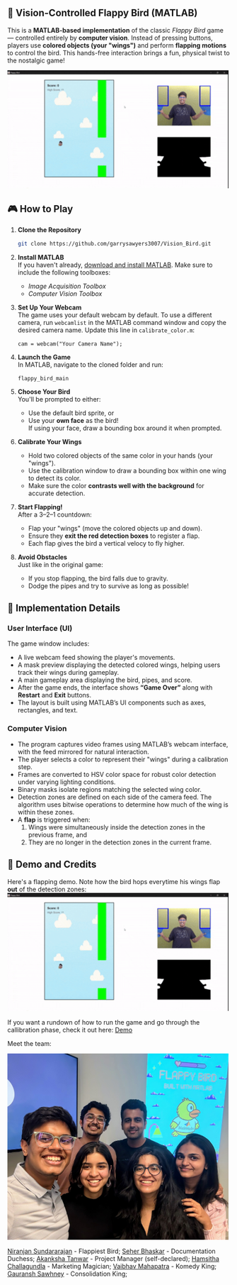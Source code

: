 ## 🐤 Vision-Controlled Flappy Bird (MATLAB)

This is a **MATLAB-based implementation** of the classic *Flappy Bird* game — controlled entirely by **computer vision**. Instead of pressing buttons, players use **colored objects (your "wings")** and perform **flapping motions** to control the bird. This hands-free interaction brings a fun, physical twist to the nostalgic game!


<img src="images/demo.gif" alt="Flap Demo" width="500"/>

## 🎮 How to Play

1. **Clone the Repository**
   ```bash
   git clone https://github.com/garrysawyers3007/Vision_Bird.git
   ```
2. **Install MATLAB**  
   If you haven't already, [download and install MATLAB](https://www.mathworks.com/help/install/ug/install-products-with-internet-connection.html).  Make sure to include the following toolboxes:
   - *Image Acquisition Toolbox*
   - *Computer Vision Toolbox*

3. **Set Up Your Webcam**  
   The game uses your default webcam by default. To use a different camera, run `webcamlist` in the MATLAB command window and copy the desired camera name. Update this line in `calibrate_color.m`:
     ```
     cam = webcam("Your Camera Name");
     ```

4. **Launch the Game**  
   In MATLAB, navigate to the cloned folder and run:
   ```
   flappy_bird_main
   ```

5. **Choose Your Bird**  
   You'll be prompted to either:
   - Use the default bird sprite, or  
   - Use your **own face** as the bird!  
   If using your face, draw a bounding box around it when prompted.

6. **Calibrate Your Wings**  
   - Hold two colored objects of the same color in your hands (your "wings").
   - Use the calibration window to draw a bounding box within one wing to detect its color.
   - Make sure the color **contrasts well with the background** for accurate detection.

7. **Start Flapping!**  
   After a 3–2–1 countdown:
   - Flap your "wings" (move the colored objects up and down).
   - Ensure they **exit the red detection boxes** to register a flap.
   - Each flap gives the bird a vertical velocy to fly higher.

8. **Avoid Obstacles**  
   Just like in the original game:
   - If you stop flapping, the bird falls due to gravity.
   - Dodge the pipes and try to survive as long as possible!


## 🔧 Implementation Details

### User Interface (UI)  
The game window includes:  
- A live webcam feed showing the player's movements.  
- A mask preview displaying the detected colored wings, helping users track their wings during gameplay.  
- A main gameplay area displaying the bird, pipes, and score.  
- After the game ends, the interface shows **“Game Over”** along with **Restart** and **Exit** buttons.  
- The layout is built using MATLAB’s UI components such as axes, rectangles, and text.

### Computer Vision  
- The program captures video frames using MATLAB’s webcam interface, with the feed mirrored for natural interaction.  
- The player selects a color to represent their "wings" during a calibration step.  
- Frames are converted to HSV color space for robust color detection under varying lighting conditions.  
- Binary masks isolate regions matching the selected wing color.  
- Detection zones are defined on each side of the camera feed. The algorithm uses bitwise operations to determine how much of the wing is within these zones.  
- A **flap** is triggered when:  
  1. Wings were simultaneously inside the detection zones in the previous frame, and  
  2. They are no longer in the detection zones in the current frame.

## 🎥 Demo and Credits
Here's a flapping demo. Note how the bird hops everytime his wings flap **out** of the detection zones:
<img src="images/demo.gif" alt="Flap Demo" width="500"/>

If you want a rundown of how to run the game and go through the callibration phase, check it out here: [Demo](https://drive.google.com/file/d/1Mr8nJcGTsq-wVExSaDvRlMApsTDyj2di/view?usp=drivesdk)

Meet the team:


<img src="images/goat.jpg" alt="Team picture" width="500"/>


<!--![https://drive.google.com/file/d/1MieWhRTgMQzdkcGof7AXjNfAClHeTKi6/view?usp=drivesdk](images/goat.jpg)-->
[Niranjan Sundararajan](https://www.linkedin.com/in/sundararajann) - Flappiest Bird; [Seher Bhaskar](https://www.linkedin.com/in/seher-bhaskar) - Documentation Duchess; [Akanksha Tanwar](https://www.linkedin.com/in/akankshatanwar17) - Project Manager (self-declared); [Hamsitha Challagundla](https://www.linkedin.com/in/hamsithachallagundla) - Marketing Magician; 
[Vaibhav Mahapatra](https://www.linkedin.com/in/vaibhav-mahapatra-aa0a591a8) - Komedy King;  [Gauransh Sawhney](https://www.linkedin.com/in/gauransh3007) - Consolidation King; 
